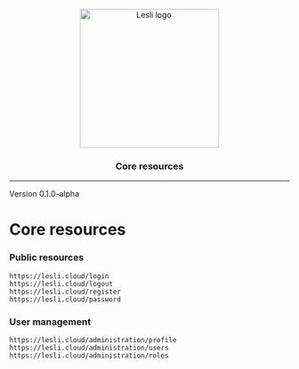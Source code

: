 <p align="center">
    <img width="250" alt="Lesli logo" src="https://cdn.lesli.tech/lesli/brand/lesli-logo.svg" />
</p>

<h3 align="center">Core resources</h3>

<hr/>

Version 0.1.0-alpha


# Core resources

### Public resources
```
https://lesli.cloud/login
https://lesli.cloud/logout
https://lesli.cloud/register
https://lesli.cloud/password
```

### User management
```
https://lesli.cloud/administration/profile
https://lesli.cloud/administration/users
https://lesli.cloud/administration/roles
```
